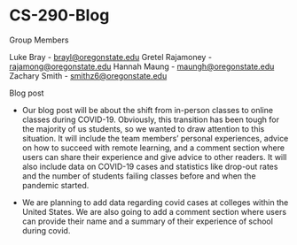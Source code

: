 # CS-290-Blog

Group Members

Luke Bray - brayl@oregonstate.edu
Gretel Rajamoney - rajamong@oregonstate.edu
Hannah Maung - maungh@oregonstate.edu
Zachary Smith - smithz6@oregonstate.edu



Blog post

- Our blog post will be about the shift from in-person classes to online classes during COVID-19. Obviously, this transition has been tough for the majority of us students, so we wanted to draw attention to this situation. It will include the team members’ personal experiences, advice on how to succeed with remote learning, and a comment section where users can share their experience and give advice to other readers. It will also include data on COVID-19 cases and statistics like drop-out rates and the number of students failing classes before and when the pandemic started.


- We are planning to add data regarding covid cases at colleges within the United States. We are also going to add a comment section where users can provide their name and a summary of their experience of school during covid.
